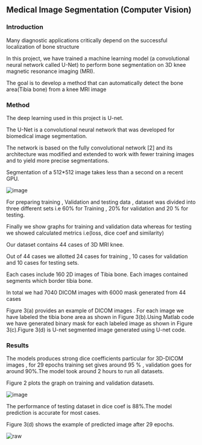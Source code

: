 ## Medical Image Segmentation (Computer Vision)


### Introduction 

Many diagnostic applications critically depend on the successful localization of bone structure

In this project, we have trained a machine learning model (a convolutional neural network called U-Net) to perform bone segmentation on 3D knee magnetic resonance imaging (MRI). 

The goal is to develop a method that can automatically detect the bone area(Tibia bone) from a knee MRI image

### Method

The deep learning used in this project is U-net.

The U-Net is a convolutional neural network that was developed for biomedical image segmentation.

The network is based on the fully convolutional network [2] and its architecture was modified and extended to work with fewer training images and to yield more precise segmentations. 

Segmentation of a 512*512 image takes less than a second on a recent GPU.

![image](https://user-images.githubusercontent.com/43874699/68726609-01b09280-0590-11ea-9556-013d007acd4c.png)


For preparing training , Validation and testing data , dataset was divided into three different sets i.e 60% for Training , 20% for validation and 20 % for testing.

Finally we show graphs for training and validation data whereas for testing we showed calculated metrics i.e(loss, dice coef and similarity)

Our dataset contains 44 cases of 3D MRI knee.

Out of 44 cases we allotted 24 cases for training , 10 cases for validation and 10 cases for testing sets.

Each cases include 160 2D images  of Tibia bone. Each images contained segments which border tibia bone. 

In total we had 7040 DICOM images with 6000 mask generated from 44 cases 
     
Figure 3(a) provides an example of DICOM images . For each image we have labeled the tibia bone area as shown in Figure 3(b).Using Matlab code we have generated binary mask for each labeled image as shown in Figure 3(c).Figure 3(d) is U-net segmented image generated using U-net code.

### Results  

The models produces strong dice coefficients particular for 3D-DICOM images , for 29 epochs training set gives around 95 % , validation goes for around 90%.The model took around 2 hours to run all datasets.

Figure 2 plots the graph on training and validation datasets.

![image](https://user-images.githubusercontent.com/43874699/68726628-12610880-0590-11ea-8965-8ddc64a5abe1.png)

The performance of testing dataset in dice coef is 88%.The model prediction is accurate for most cases.

Figure 3(d) shows the example of predicted image after 29 epochs.

![raw](https://user-images.githubusercontent.com/43874699/68726698-53591d00-0590-11ea-855b-2a4aec47dcf1.png)
